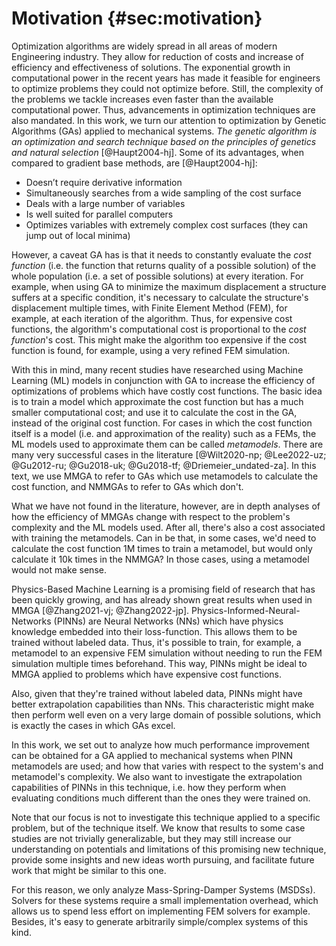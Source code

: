 # Motivation {#sec:motivation}
Optimization algorithms are widely spread in all areas of modern Engineering industry.
They allow for reduction of costs and increase of efficiency and effectiveness of
solutions. The exponential growth in computational power in the recent years has
made it feasible for engineers to optimize problems they could not optimize
before. Still, the complexity of the problems we tackle increases even
faster than the available computational power. Thus, advancements in optimization
techniques are also mandated.
In this work, we turn our attention to optimization by Genetic Algorithms (GAs)
applied to mechanical systems. *The genetic algorithm is an optimization and search technique based on the principles of genetics and natural selection* [@Haupt2004-hj]. Some of its advantages, when compared to gradient base methods, are [@Haupt2004-hj]:
- Doesn’t require derivative information
- Simultaneously searches from a wide sampling of the cost surface
- Deals with a large number of variables
- Is well suited for parallel computers
- Optimizes variables with extremely complex cost surfaces (they can jump out of local minima)

However, a caveat GA has is that it needs to constantly evaluate the *cost
function* (i.e. the function that returns quality of a possible solution) of the
whole population (i.e. a set of possible solutions) at every iteration. For
example, when using GA to minimize the maximum displacement a structure suffers
at a specific condition, it's necessary to calculate the structure's
displacement multiple times, with Finite Element Method (FEM), for example, at each
iteration of the algorithm. Thus, for expensive cost functions, the algorithm's
computational cost is proportional to the *cost function*'s cost. This might
make the algorithm too expensive if the cost function is found, for example,
using a very refined FEM simulation.

With this in mind, many recent studies have researched using Machine Learning
(ML) models in conjunction with GA to increase the efficiency of optimizations
of problems which have costly cost functions. The basic idea is to train a model
which approximate the cost function but has a much smaller computational cost;
and use it to calculate the cost in the GA, instead of the original cost
function. For cases in which the cost function itself is a model (i.e. and
approximation of the reality) such as a FEMs, the ML models
used to approximate them can be called *metamodels*. There are many very
successful cases in the literature [@Wilt2020-np; @Lee2022-uz; @Gu2012-ru;
@Gu2018-uk; @Gu2018-tf; @Driemeier_undated-za]. In this text, we use MMGA to
refer to GAs which use metamodels to calculate the cost function, and NMMGAs to
refer to GAs which don't.

What we have not found in the literature, however, are in depth analyses of how
the efficiency of MMGAs change with respect to the problem's complexity and the
ML models used. After all, there's also a cost associated with training the
metamodels. Can in be that, in some cases, we'd need to calculate the cost
function $1$M times to train a metamodel, but would only calculate it $10$k
times in the NMMGA? In those cases, using a metamodel would not make sense.

Physics-Based Machine Learning is a promising field of research that has been
quickly growing, and has already shown great results when used in
MMGA [@Zhang2021-vj; @Zhang2022-jp].
Physics-Informed-Neural-Networks (PINNs) are Neural Networks (NNs) which have
physics knowledge embedded into their loss-function. This allows them to be
trained without labeled data. Thus, it's possible to train, for example, a
metamodel to an expensive FEM simulation without needing to run the FEM
simulation multiple times beforehand. This way, PINNs might be ideal to
MMGA applied to problems which have expensive cost functions.

Also, given that they're trained without labeled data, PINNs might have better
extrapolation capabilities than NNs. This characteristic might make then perform
well even on a very large domain of possible solutions, which is exactly the
cases in which GAs excel.

In this work, we set out to analyze how much performance improvement can be
obtained for a GA applied to mechanical systems when PINN metamodels are used;
and how that varies with respect to the system's and metamodel's complexity. We
also want to investigate the extrapolation capabilities of PINNs in this
technique, i.e. how they perform when evaluating conditions much different than
the ones they were trained on.

Note that our focus is not to investigate this technique applied to a specific
problem, but of the technique itself. We know that results to some case studies
are not trivially generalizable, but they may still increase our understanding
on potentials and limitations of this promising new technique, provide some
insights and new ideas worth pursuing, and facilitate future work that might be
similar to this one.

For this reason, we only analyze Mass-Spring-Damper Systems (MSDSs). Solvers for
these systems require a small implementation overhead, which allows us to spend
less effort on implementing FEM solvers for example. Besides, it's easy to
generate arbitrarily simple/complex systems of this kind.
